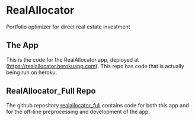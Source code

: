 # RealAllocator
Portfolio optimizer for direct real estate investment

## The App
This is the code for the RealAllocator app, deployed at (https://realallocator.herokuapp.com). This repo has code that is actually being run on heroku.

## RealAllocator_Full Repo
The github repository [realallocator_full](https://github.com/jpreszler/realallocator_full) contains code for both this app and for the off-line preprocessing and development of the app. 
